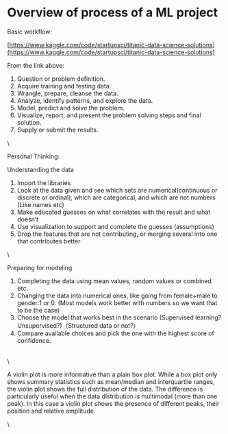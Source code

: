 # Overview of process of a ML project

Basic workflow:

[https://www.kaggle.com/code/startupsci/titanic-data-science-solutions](https://www.kaggle.com/code/startupsci/titanic-data-science-solutions)

From the link above:

1. Question or problem definition.
2. Acquire training and testing data.
3. Wrangle, prepare, cleanse the data.
4. Analyze, identify patterns, and explore the data.
5. Model, predict and solve the problem.
6. Visualize, report, and present the problem solving steps and final solution.
7. Supply or submit the results.

\


Personal Thinking:

Understanding the data

1. Import the libraries
2. Look at the data given and see which sets are numerical(continuous or discrete or ordinal), which are categorical,  and which are not numbers (Like names etc)
3. Make educated guesses on what correlates with the result and what doesn’t&#x20;
4. Use visualization to support and complete the guesses (assumptions)
5. Drop the features that are not contributing, or merging several into one that contributes better

\


Preparing for modeling

1. Completing the data using mean values, random values or combined etc.
2. Changing the data into numerical ones, like going from female+male to gender:1 or 0. (Most models work better with numbers so we want that to be the case)
3. Choose the model that works best in the scenario (Supervised learning? Unsupervised?)（Structured data or not?）
4. Compare available choices and pick the one with the highest score of confidence.&#x20;

\
\


A violin plot is more informative than a plain box plot. While a box plot only shows summary statistics such as mean/median and interquartile ranges, the violin plot shows the full distribution of the data. The difference is particularly useful when the data distribution is multimodal (more than one peak). In this case a violin plot shows the presence of different peaks, their position and relative amplitude.

\
